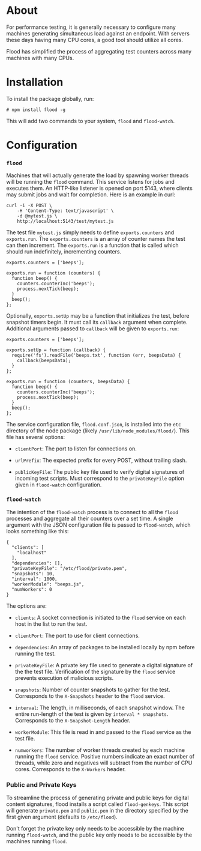About
=====

For performance testing, it is generally necessary to configure many machines
generating simultaneous load against an endpoint. With servers these days
having many CPU cores, a good tool should utilize all cores.

Flood has simplified the process of aggregating test counters across many
machines with many CPUs.

Installation
============

To install the package globally, run:

    # npm install flood -g

This will add two commands to your system, `flood` and `flood-watch`.

Configuration
=============

### `flood`

Machines that will actually generate the load by spawning worker threads will
be running the `flood` command. This service listens for jobs and executes
them. An HTTP-like listener is opened on port 5143, where clients may submit
jobs and wait for completion. Here is an example in curl:

    curl -i -X POST \
        -H 'Content-Type: text/javascript' \
        -d @mytest.js \
        http://localhost:5143/test/mytest.js

The test file `mytest.js` simply needs to define `exports.counters` and
`exports.run`. The `exports.counters` is an array of counter names the test can
then increment. The `exports.run` is a function that is called which should run
indefinitely, incrementing counters.

    exports.counters = ['beeps'];

    exports.run = function (counters) {
      function beep() {
        counters.counterInc('beeps');
        process.nextTick(beep);
      }
      beep();
    };

Optionally, `exports.setUp` may be a function that initializes the test, before
snapshot timers begin. It must call its `callback` argument when complete.
Additional arguments passed to `callback` will be given to `exports.run`:

    exports.counters = ['beeps'];

    exports.setUp = function (callback) {
      require('fs').readFile('beeps.txt', function (err, beepsData) {
        callback(beepsData);
      }
    };

    exports.run = function (counters, beepsData) {
      function beep() {
        counters.counterInc('beeps');
        process.nextTick(beep);
      }
      beep();
    };

The service configuration file, `flood.conf.json`, is installed into the
`etc` directory of the node package (likely `/usr/lib/node_modules/flood/`).
This file has several options:

 * `clientPort`: The port to listen for connections on.

 * `urlPrefix`: The expected prefix for every POST, without trailing slash.

 * `publicKeyFile`: The public key file used to verify digital signatures of
   incoming test scripts. Must correspond to the `privateKeyFile` option
   given in `flood-watch` configuration.

### `flood-watch`

The intention of the `flood-watch` process is to connect to all the `flood`
processes and aggregate all their counters over a set time. A single argument
with the JSON configuration file is passed to `flood-watch`, which looks
something like this:

    {
      "clients": [
        "localhost"
      ],
      "dependencies": [],
      "privateKeyFile": "/etc/flood/private.pem",
      "snapshots": 10,
      "interval": 1000,
      "workerModule": "beeps.js",
      "numWorkers": 0
    }

The options are:

 * `clients`: A socket connection is initiated to the `flood` service on each
   host in the list to run the test.

 * `clientPort`: The port to use for client connections.

 * `dependencies`: An array of packages to be installed locally by npm before
   running the test.

 * `privateKeyFile`: A private key file used to generate a digital signature
   of the the test file. Verification of the signature by the `flood` service
   prevents execution of malicious scripts.

 * `snapshots`: Number of counter snapshots to gather for the test.
   Corresponds to the `X-Snapshots` header to the `flood` service.

 * `interval`: The length, in milliseconds, of each snapshot window. The
   entire run-length of the test is given by `interval * snapshots`.
   Corresponds to the `X-Snapshot-Length` header.

 * `workerModule`: This file is read in and passed to the `flood` service as
   the test file.

 * `numworkers`: The number of worker threads created by each machine running
   the `flood` service. Positive numbers indicate an exact number of threads,
   while zero and negatives will subtract from the number of CPU cores.
   Corresponds to the `X-Workers` header.

### Public and Private Keys

To streamline the process of generating private and public keys for digital
content signatures, flood installs a script called `flood-genkeys`. This
script will generate `private.pem` and `public.pem` in the directory
specified by the first given argument (defaults to `/etc/flood`).

Don't forget the private key only needs to be accessible by the machine
running `flood-watch`, and the public key only needs to be accessible by the
machines running `flood`.
